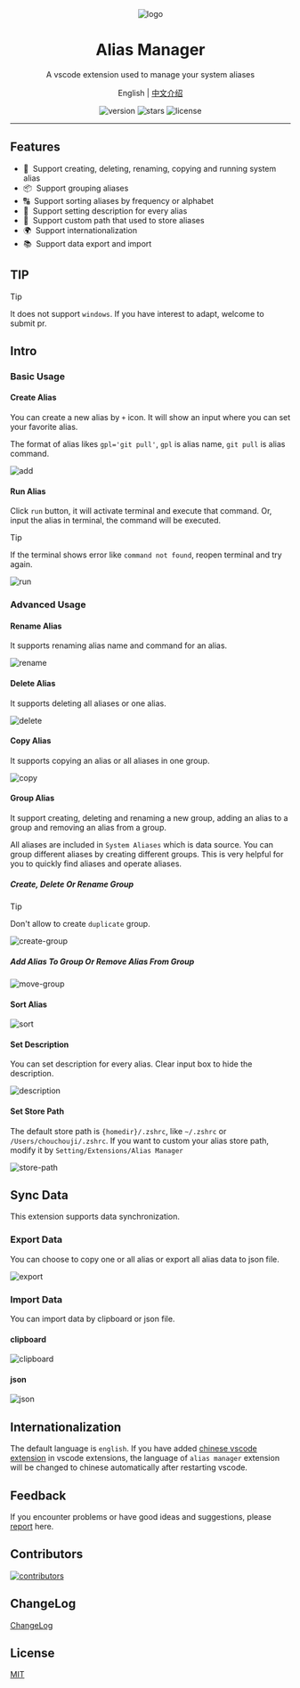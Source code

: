 <div align="center">
  <img src="https://github.com/user-attachments/assets/0142f86f-7d55-4708-a1de-0757188ac913" alt="logo" />
  <h1>Alias Manager</h1>
  <p>A vscode extension used to manage your system aliases</p>
  <p>
    <span>English</span> | 
    <a href="https://github.com/chouchouji/alias-manager/blob/main/README.zh-CN.md">中文介绍</a>
  </p>
  <p>
    <img src="https://img.shields.io/github/package-json/v/chouchouji/alias-manager" alt="version">
    <img src="https://img.shields.io/github/stars/chouchouji/alias-manager" alt="stars">
    <img src="https://img.shields.io/github/license/chouchouji/alias-manager" alt="license">
  </p>
</div>

---

## Features

- 🎨 &nbsp;Support creating, deleting, renaming, copying and running system alias
- 📦 &nbsp;Support grouping aliases
- 🔠 &nbsp;Support sorting aliases by frequency or alphabet
- 📝 &nbsp;Support setting description for every alias
- 🔧 &nbsp;Support custom path that used to store aliases
- 🌍 &nbsp;Support internationalization
- 📚 &nbsp;Support data export and import

## TIP

> [!TIP]
> It does not support `windows`. If you have interest to adapt, welcome to submit pr.

## Intro

### Basic Usage

#### Create Alias

You can create a new alias by `+` icon. It will show an input where you can set your favorite alias.

The format of alias likes `gpl='git pull'`, `gpl` is alias name, `git pull` is alias command.

![add](https://github.com/user-attachments/assets/1af0175f-c5b2-4b1b-a5bb-26f48688f73f)

#### Run Alias

Click `run` button, it will activate terminal and execute that command. Or, input the alias in terminal, the command will be executed.

> [!TIP]
> If the terminal shows error like `command not found`, reopen terminal and try again.

![run](https://github.com/user-attachments/assets/ad3f5b4d-f9d8-4eda-8b48-1b6f6a2705c5)

### Advanced Usage

#### Rename Alias

It supports renaming alias name and command for an alias.

![rename](https://github.com/user-attachments/assets/088510aa-d8dc-487b-bc17-a408579fa9d2)

#### Delete Alias

It supports deleting all aliases or one alias.

![delete](https://github.com/user-attachments/assets/5817a6e2-78ab-48bb-9a89-4bbb2d4379dc)

#### Copy Alias

It supports copying an alias or all aliases in one group.

![copy](https://github.com/user-attachments/assets/23991d48-8de3-4a49-9dd9-f6ef6a6dd2b8)

#### Group Alias

It support creating, deleting and renaming a new group, adding an alias to a group and removing an alias from a group.

All aliases are included in `System Aliases` which is data source. You can group different aliases by creating different groups. This is very helpful for you to quickly find aliases and operate aliases.

##### Create, Delete Or Rename Group

> [!TIP]
> Don't allow to create `duplicate` group.

![create-group](https://github.com/user-attachments/assets/1b9e6e22-3308-4ff6-9811-0c91ac416d7a)

##### Add Alias To Group Or Remove Alias From Group

![move-group](https://github.com/user-attachments/assets/9079a8cc-3be3-42a2-8c09-5b60aab64c07)

#### Sort Alias

![sort](https://github.com/user-attachments/assets/fb904718-c01d-416a-9c7a-4f6795cee2eb)

#### Set Description

You can set description for every alias. Clear input box to hide the description.

![description](https://github.com/user-attachments/assets/930dcf4f-6e62-4216-91ba-ca9d1de5c369)

#### Set Store Path

The default store path is `{homedir}/.zshrc`, like `~/.zshrc` or `/Users/chouchouji/.zshrc`. If you want to custom your alias store path, modify it by `Setting/Extensions/Alias Manager`

![store-path](https://github.com/user-attachments/assets/2f3e5dfd-b97b-45d1-bb35-46c10fb89e80)

## Sync Data

This extension supports data synchronization.

### Export Data

You can choose to copy one or all alias or export all alias data to json file.

![export](https://github.com/user-attachments/assets/864a18cb-ea2a-4ac0-a0bc-86081ecae695)

### Import Data

You can import data by clipboard or json file.

#### clipboard

![clipboard](https://github.com/user-attachments/assets/99249261-288c-4db8-9e88-81eaf17c3497)

#### json

![json](https://github.com/user-attachments/assets/0a51dc7c-f937-4b96-b0ac-2a1ee6a8a18c)

## Internationalization

The default language is `english`. If you have added [chinese vscode extension](https://marketplace.visualstudio.com/items?itemName=MS-CEINTL.vscode-language-pack-zh-hans) in vscode extensions, the language of `alias manager` extension will be changed to chinese automatically after restarting vscode.

## Feedback

If you encounter problems or have good ideas and suggestions, please [report](https://github.com/chouchouji/alias-manager/issues) here.

## Contributors

<a href="https://github.com/chouchouji/alias-manager/graphs/contributors">
  <img src="https://contrib.rocks/image?repo=chouchouji/alias-manager" alt="contributors" />
</a>

## ChangeLog

[ChangeLog](CHANGELOG.md)

## License

[MIT](LICENSE)
